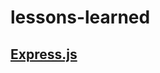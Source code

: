 # lessons-learned

## [Express.js](https://github.com/FrisoDenijs/lessons-learned/blob/master/expressjs.md)
